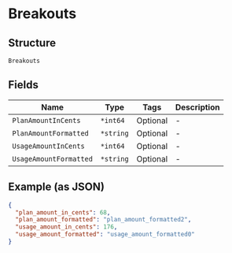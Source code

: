 
# Breakouts

## Structure

`Breakouts`

## Fields

| Name | Type | Tags | Description |
|  --- | --- | --- | --- |
| `PlanAmountInCents` | `*int64` | Optional | - |
| `PlanAmountFormatted` | `*string` | Optional | - |
| `UsageAmountInCents` | `*int64` | Optional | - |
| `UsageAmountFormatted` | `*string` | Optional | - |

## Example (as JSON)

```json
{
  "plan_amount_in_cents": 68,
  "plan_amount_formatted": "plan_amount_formatted2",
  "usage_amount_in_cents": 176,
  "usage_amount_formatted": "usage_amount_formatted0"
}
```

